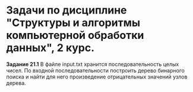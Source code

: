 # Задачи по дисциплине "Структуры и алгоритмы компьютерной обработки данных", 2 курс.

**Задание 21.1**
В файле input.txt хранится последовательность целых чисел. По входной последовательности построить дерево бинарного поиска и найти для него произведение отрицательных значений узлов дерева.
